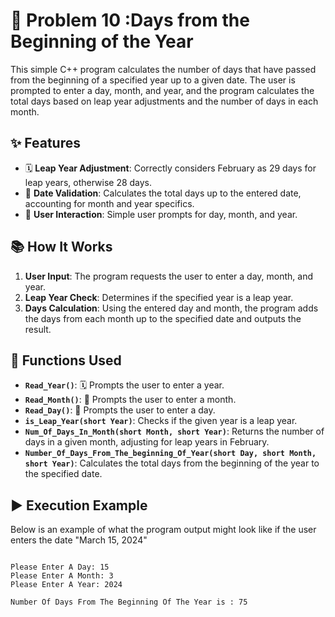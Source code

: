 # 📅 Problem 10 :Days from the Beginning of the Year 

This simple C++ program calculates the number of days that have passed from the beginning of a specified year up to a given date. The user is prompted to enter a day, month, and year, and the program calculates the total days based on leap year adjustments and the number of days in each month.

## ✨ Features
- 🗓️ **Leap Year Adjustment**: Correctly considers February as 29 days for leap years, otherwise 28 days.
- 📅 **Date Validation**: Calculates the total days up to the entered date, accounting for month and year specifics.
- 👤 **User Interaction**: Simple user prompts for day, month, and year.

## 📚 How It Works
1. **User Input**: The program requests the user to enter a day, month, and year.
2. **Leap Year Check**: Determines if the specified year is a leap year.
3. **Days Calculation**: Using the entered day and month, the program adds the days from each month up to the specified date and outputs the result.

## 🔧 Functions Used
- **`Read_Year()`**: 🗓️ Prompts the user to enter a year.
- **`Read_Month()`**: 📅 Prompts the user to enter a month.
- **`Read_Day()`**: 📆 Prompts the user to enter a day.
- **`is_Leap_Year(short Year)`**: Checks if the given year is a leap year.
- **`Num_Of_Days_In_Month(short Month, short Year)`**: Returns the number of days in a given month, adjusting for leap years in February.
- **`Number_Of_Days_From_The_beginning_Of_Year(short Day, short Month, short Year)`**: Calculates the total days from the beginning of the year to the specified date.



## ▶️ Execution Example

Below is an example of what the program output might look like if the user enters the date "March 15, 2024"

```plaintext

Please Enter A Day: 15
Please Enter A Month: 3
Please Enter A Year: 2024

Number Of Days From The Beginning Of The Year is : 75
